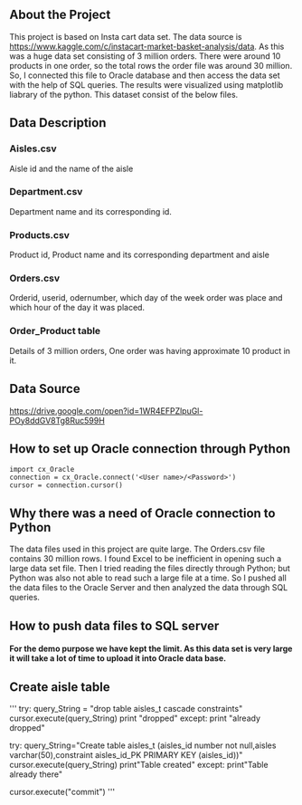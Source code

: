 ## About the Project 
This project is based on Insta cart data set. The data source is https://www.kaggle.com/c/instacart-market-basket-analysis/data. As this was a huge data set consisting of 3 million orders. There were around 10 products in one order, so the total rows the order file was around 30 million. So, I connected this file to Oracle database and then access the data set with the help of SQL queries. The results were visualized using matplotlib liabrary of the python. This dataset consist of the below files.
## Data Description
### Aisles.csv
Aisle id and the name of the aisle
### Department.csv
Department name and its corresponding id.
### Products.csv
Product id, Product name and its corresponding department and aisle
### Orders.csv
Orderid, userid, odernumber, which day of the week order was place and which hour of the day it was placed.
### Order_Product table
Details of 3 million orders, One order was having approximate 10 product in it.
## Data Source
https://drive.google.com/open?id=1WR4EFPZlpuGl-POy8ddGV8Tg8Ruc599H

## How to set up Oracle connection through Python 
```
import cx_Oracle
connection = cx_Oracle.connect('<User name>/<Password>')
cursor = connection.cursor()
```
## Why there was a need of Oracle connection to Python
The data files used in this project are quite large. The Orders.csv file contains 30 million rows. I found Excel to be inefficient in opening such a large data set file. Then I tried reading the files directly through Python; but Python was also not able to read such a large file at a time. So I pushed all the data files to the Oracle Server and then analyzed the data through SQL queries. 

## How to push data files to SQL server
#### For the demo purpose we have kept the limit. As this data set is very large it will take a lot of time to upload it into Oracle data base.
## Create aisle table
'''
try:
    query_String = "drop table aisles_t cascade constraints"
    cursor.execute(query_String)
    print "dropped"
except:
    print "already dropped"
    
try:
    query_String="Create table aisles_t (aisles_id number not null,aisles varchar(50),constraint aisles_id_PK PRIMARY KEY (aisles_id))"
    cursor.execute(query_String)
    print"Table created"
except:
    print"Table already there"

cursor.execute("commit")
'''
